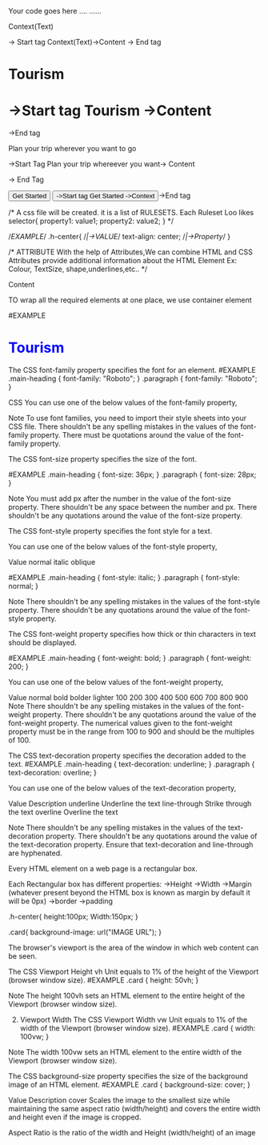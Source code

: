 <!--HTML STRUCTURE-->
<!DOCTYPE html>
<html>
    <head>
        <body>
            Your code goes here
            ....
            ......
        </body>
    </head>
</html>


<!--HTML Element-->
<tag>Context(Text)</tag>

<tag>-> Start tag 
Context(Text)->Content
</tag>-> End tag

<!--Heading Element-->
<h1>Tourism</h1>
<h1>->Start tag
Tourism ->Content    
</h1>->End tag


<!--Paragrah Element-->
<p>Plan your trip wherever you want to go</p>
<p>->Start Tag
Plan your trip whereever you want-> Content    
</p>-> End Tag

<!--Button Element-->
<button>Get Started</button>
<button>->Start tag
Get Started ->Context
</button>->End tag

/*
A css file will be created. it is a list of RULESETS.
Each Ruleset Loo likes 
selector{
        property1: value1;
        property2: value2;
        }
*/

/*EXAMPLE*/
.h-center{      /*|->VALUE*/
    text-align: center;
    /*|->Property*/
}


/* ATTRIBUTE
With the help of Attributes,We can combine HTML and CSS
Attributes provide additional information about the HTML Element
Ex: Colour, TextSize, shape,underlines,etc..
*/

<!--HTML ATTRIBUTE-->
<tag attribute="value">Content</tag>

<!--Container-->
TO wrap all the required elements at one place, we use container element


<!--Styling with HTML-->
#EXAMPLE 
<h1 style="color: blue;">Tourism</h1>


<!--1. Font Family-->
The CSS font-family property specifies the font for an element.
#EXAMPLE
.main-heading {
    font-family: "Roboto";
  }
  .paragraph {
    font-family: "Roboto";
  }

 
CSS
You can use one of the below values of the font-family property,


Note
To use font families, you need to import their style sheets into your CSS file.
There shouldn't be any spelling mistakes in the values of the font-family property.
There must be quotations around the value of the font-family property.

<!--2. Font Size-->

The CSS font-size property specifies the size of the font.

#EXAMPLE
.main-heading {
    font-size: 36px;
  }
  .paragraph {
    font-size: 28px;
  }

Note
You must add px after the number in the value of the font-size property.
There shouldn't be any space between the number and px.
There shouldn't be any quotations around the value of the font-size property.


<!--3. Font Style-->

The CSS font-style property specifies the font style for a text.

You can use one of the below values of the font-style property,

Value
normal
italic
oblique

#EXAMPLE
.main-heading {
    font-style: italic;
  }
  .paragraph {
    font-style: normal;
  }



Note
There shouldn't be any spelling mistakes in the values of the font-style property.
There shouldn't be any quotations around the value of the font-style property.


<!--4. Font Weight-->
The CSS font-weight property specifies how thick or thin characters in text should be displayed.

#EXAMPLE
.main-heading {
    font-weight: bold;
  }
  .paragraph {
    font-weight: 200;
  }

You can use one of the below values of the font-weight property,

Value
normal
bold
bolder
lighter
100
200
300
400
500
600
700
800
900
Note
There shouldn't be any spelling mistakes in the values of the font-weight property.
There shouldn't be any quotations around the value of the font-weight property.
The numerical values given to the font-weight property must be in the range from 100 to 900 and should be the multiples of 100.

<!--5. Text Decoration-->

The CSS text-decoration property specifies the decoration added to the text.
#EXAMPLE
.main-heading {
    text-decoration: underline;
  }
  .paragraph {
    text-decoration: overline;
  }

You can use one of the below values of the text-decoration property,

Value	       Description
underline	   Underline the text
line-through   Strike through the text
overline	   Overline the text

Note
There shouldn't be any spelling mistakes in the values of the text-decoration property.
There shouldn't be any quotations around the value of the text-decoration property.
Ensure that text-decoration and line-through are hyphenated.

<!--CSS BOX MODEL-->
Every HTML element on a web page is  a rectangular box.

Each Rectangular box has different properties:
->Height 
->Width 
->Margin (whatever present beyond the HTML box is known as margin by default it will be 0px)
->border 
->padding 

<!--Height&Width Example-->
.h-center{
    height:100px;
    Width:150px;
}
<!--Adding Background Image-->
.card{
    background-image: url("IMAGE URL");
}

<!--Viewport-->
The browser's viewport is the area of the window in which web content can be seen.

<!--1. Viewport Height-->
The CSS Viewport Height vh Unit equals to 1% of the height of the Viewport (browser window size).
#EXAMPLE
.card {
    height: 50vh;
  }

Note
The height 100vh sets an HTML element to the entire height of the Viewport (browser window size).

2. Viewport Width
The CSS Viewport Width vw Unit equals to 1% of the width of the Viewport (browser window size).
#EXAMPLE
.card {
    width: 100vw;
  }

Note
The width 100vw sets an HTML element to the entire width of the Viewport (browser window size).

<!--Background-Size-->
The CSS background-size property specifies the size of the background image of an HTML element.
#EXAMPLE
.card {
    background-size: cover;
  }


Value	Description
cover	Scales the image to the smallest size while maintaining the same aspect ratio (width/height) and covers the entire width and height even if the image is cropped.

Aspect Ratio is the ratio of the width and Height (width/height) of an image

